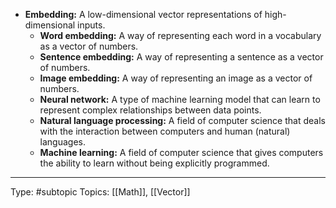 * **Embedding:** A low-dimensional vector representations of high-dimensional inputs.
    * **Word embedding:** A way of representing each word in a vocabulary as a vector of numbers.
    * **Sentence embedding:** A way of representing a sentence as a vector of numbers.
    * **Image embedding:** A way of representing an image as a vector of numbers.
    * **Neural network:** A type of machine learning model that can learn to represent complex relationships between data points.
    * **Natural language processing:** A field of computer science that deals with the interaction between computers and human (natural) languages.
    * **Machine learning:** A field of computer science that gives computers the ability to learn without being explicitly programmed.



___
Type: #subtopic 
Topics: [[Math]], [[Vector]]

